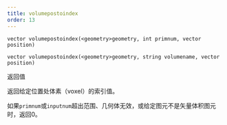 ```yaml
---
title: volumepostoindex
order: 13
---
```

`vector volumepostoindex(<geometry>geometry, int primnum, vector position)`

`vector volumepostoindex(<geometry>geometry, string volumename, vector position)`

返回值

返回给定位置处体素（voxel）的索引值。

如果`primnum`或`inputnum`超出范围、几何体无效，或给定图元不是矢量体积图元时，返回0。